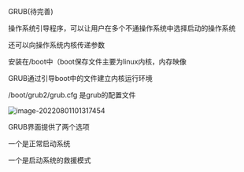 GRUB(待完善)

操作系统引导程序，可以让用户在多个不通操作系统中选择启动的操作系统

还可以向操作系统内核传递参数

安装在/boot中（boot保存文件主要为linux内核，内存映像

GRUB通过引导boot中的文件建立内核运行环境

/boot/grub2/grub.cfg 是grub的配置文件

![image-20220801101317454](https://propran-img.oss-cn-hangzhou.aliyuncs.com/img/image-20220801101317454.png)

GRUB界面提供了两个选项

一个是正常启动系统

一个是启动系统的救援模式